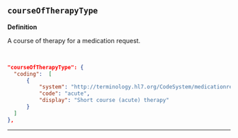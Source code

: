 ## `courseOfTherapyType`

<b>Definition</b><br>

A course of therapy for a medication request.

<br>

```json 
"courseOfTherapyType": {
  "coding":  [
      {
          "system": "http://terminology.hl7.org/CodeSystem/medicationrequest-course-of-therapy",
          "code": "acute",
          "display": "Short course (acute) therapy"
      }
  ]
},
```

---